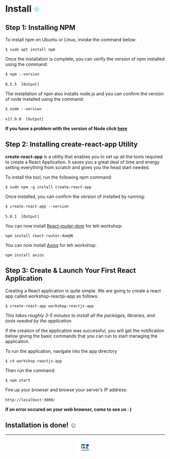 # Install <img src="../.assets/react-icon.png" width=20>

## Step 1: Installing NPM

To install npm on Ubuntu or Linux, invoke the command below:
```shell
$ sudo apt install npm
```

Once the installation is complete, you can verify the version of npm installed using the command:
```shell
$ npm --version

8.5.5  [Output]
```

The installation of npm also installs node.js and you can confirm the version of node installed using the command:
```shell
$ node --version

v17.9.0  [Output]
```

**If you have a problem with the version of Node click [here](Problems.md#problems)**

## Step 2: Installing create-react-app Utility

**create-react-app** is a utility that enables you to set up all the tools required to create a React Application. It saves you a great deal of time and energy setting everything from scratch and gives you the head start needed.

To install the tool, run the following npm command:
```shell
$ sudo npm -g install create-react-app
```

Once installed, you can confirm the version of installed by running:
```shell
$ create-react-app --version

5.0.1  [Output]
```

You can now install [React-router-dom](https://v5.reactrouter.com/web/guides/quick-start) for teh workshop:
```shell
npm install react-router-dom@6
```

You can now install [Axios](https://www.digitalocean.com/community/tutorials/react-axios-react-fr) for teh workshop:
```shell
npm install axios
```

## Step 3: Create & Launch Your First React Application

Creating a React application is quite simple. We are going to create a react app called workshop-reactjs-app as follows:
```shell
$ create-react-app workshop-reactjs-app
```

*This takes roughly 3-5 minutes to install all the packages, libraries, and tools needed by the application.*

If the creation of the application was successful, you will get the notification below giving the basic commands that you can run to start managing the application.

To run the application, navigate into the app directory
```shell
$ cd workshop-reactjs-app
```

Then run the command:
```shell
$ npm start
```

Fire up your browser and browse your server’s IP address:

`http://localhost:3000/`

**If an error occured on your web browser, come to see us : )**

## Installation is done! :relaxed:

---

<div align="center">

<a href="https://github.com/juniorconseiltaker" target="_blank"><img src="../.assets/taker-icon.png" width="50"></a>

</div>